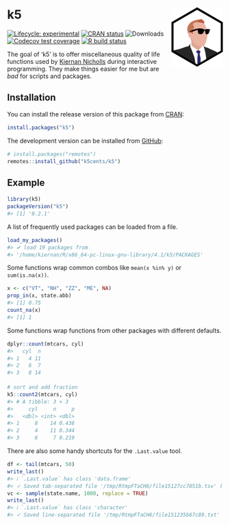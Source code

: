 
<!-- README.md is generated from README.Rmd. Please edit that file -->

# k5 <img src='man/figures/logo.png' align="right" height="139" />

<!-- badges: start -->

[![Lifecycle:
experimental](https://img.shields.io/badge/lifecycle-experimental-orange.svg)](https://lifecycle.r-lib.org/articles/stages.html#experimental)
[![CRAN
status](https://www.r-pkg.org/badges/version/k5)](https://CRAN.R-project.org/package=k5)
![Downloads](https://cranlogs.r-pkg.org/badges/grand-total/k5)
[![Codecov test
coverage](https://codecov.io/gh/k5cents/k5/graph/badge.svg?token=VCjNuCUEkS)](https://app.codecov.io/gh/k5cents/k5?branch=master')
[![R build
status](https://github.com/k5cents/k5/workflows/R-CMD-check/badge.svg)](https://github.com/k5cents/gluedown/actions)
<!-- badges: end -->

The goal of ‘k5’ is to offer miscellaneous quality of life functions
used by [Kiernan Nicholls](https://github.com/k5cents) during
interactive programming. They make things easier for me but are *bad*
for scripts and packages.

## Installation

You can install the release version of this package from
[CRAN](https://CRAN.R-project.org/package=k5):

``` r
install.packages("k5")
```

The development version can be installed from
[GitHub](https://github.com/k5cents/k5):

``` r
# install.packages("remotes")
remotes::install_github("k5cents/k5")
```

## Example

``` r
library(k5)
packageVersion("k5")
#> [1] '0.2.1'
```

A list of frequently used packages can be loaded from a file.

``` r
load_my_packages()
#> ✔ load 19 packages from
#> '/home/kiernan/R/x86_64-pc-linux-gnu-library/4.1/k5/PACKAGES'
```

Some functions wrap common combos like `mean(x %in% y)` or
`sum(is.na(x))`.

``` r
x <- c("VT", "NH", "ZZ", "ME", NA)
prop_in(x, state.abb)
#> [1] 0.75
count_na(x)
#> [1] 1
```

Some functions wrap functions from other packages with different
defaults.

``` r
dplyr::count(mtcars, cyl)
#>   cyl  n
#> 1   4 11
#> 2   6  7
#> 3   8 14

# sort and add fraction
k5::count2(mtcars, cyl)
#> # A tibble: 3 × 3
#>     cyl     n     p
#>   <dbl> <int> <dbl>
#> 1     8    14 0.438
#> 2     4    11 0.344
#> 3     6     7 0.219
```

There are also some handy shortcuts for the `.Last.value` tool.

``` r
df <- tail(mtcars, 50)
write_last()
#> ℹ `.Last.value` has class 'data.frame'
#> ✓ Saved tab-separated file '/tmp/RtmpFTaCH6/file15127cc7851b.tsv' (1.25K)
vc <- sample(state.name, 1000, replace = TRUE)
write_last()
#> ℹ `.Last.value` has class 'character'
#> ✓ Saved line-separated file '/tmp/RtmpFTaCH6/file151235b67c89.txt' (9.19K)
```

<!-- refs: start -->
<!-- refs: end -->
